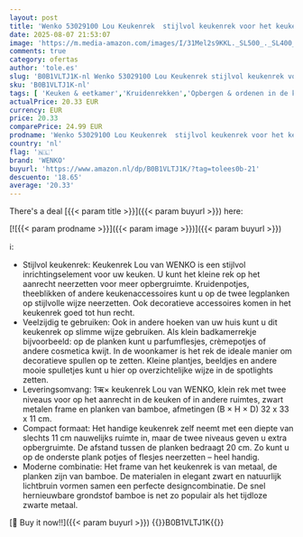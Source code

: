 ```yaml
---
layout: post
title: 'Wenko 53029100 Lou Keukenrek  stijlvol keukenrek voor het keukenblad van metaal met planken van bamboe  twee etages voor meer opbergruimte in de keuken   B x H x D : 32 x 33 x 11 cm  zwart/lichtbruin'
date: 2025-08-07 21:53:07
image: 'https://m.media-amazon.com/images/I/31Mel2s9KKL._SL500_._SL400_.jpg'
comments: true
category: ofertas
author: 'tole.es'
slug: 'B0B1VLTJ1K-nl Wenko 53029100 Lou Keukenrek stijlvol keukenrek voor het...'
sku: 'B0B1VLTJ1K-nl'
tags: [ 'Keuken & eetkamer','Kruidenrekken','Opbergen & ordenen in de keuken','Rekken & houders voor de keuken','Wonen & keuken','wenko','🇳🇱', ]
actualPrice: 20.33 EUR
currency: EUR
price: 20.33
comparePrice: 24.99 EUR
prodname: 'Wenko 53029100 Lou Keukenrek  stijlvol keukenrek voor het keukenblad van metaal met planken van bamboe  twee etages voor meer opbergruimte in de keuken   B x H x D : 32 x 33 x 11 cm  zwart/lichtbruin'
country: 'nl'
flag: '🇳🇱'
brand: 'WENKO'
buyurl: 'https://www.amazon.nl/dp/B0B1VLTJ1K/?tag=tolees0b-21'
descuento: '18.65'
average: '20.33'
---
```


There's a deal [{{< param title >}}]({{< param buyurl >}})  here:

[![{{< param prodname >}}]({{< param image >}})]({{< param buyurl >}})

ℹ️:

- Stijlvol keukenrek: Keukenrek Lou van WENKO is een stijlvol inrichtingselement voor uw keuken. U kunt het kleine rek op het aanrecht neerzetten voor meer opbergruimte. Kruidenpotjes, theeblikken of andere keukenaccessoires kunt u op de twee legplanken op stijlvolle wijze neerzetten. Ook decoratieve accessoires komen in het keukenrek goed tot hun recht.
- Veelzijdig te gebruiken: Ook in andere hoeken van uw huis kunt u dit keukenrek op slimme wijze gebruiken. Als klein badkamerrekje bijvoorbeeld: op de planken kunt u parfumflesjes, crèmepotjes of andere cosmetica kwijt. In de woonkamer is het rek de ideale manier om decoratieve spullen op te zetten. Kleine plantjes, beeldjes en andere mooie spulletjes kunt u hier op overzichtelijke wijze in de spotlights zetten.
- Leveringsomvang: 1ऋ× keukenrek Lou van WENKO, klein rek met twee niveaus voor op het aanrecht in de keuken of in andere ruimtes, zwart metalen frame en planken van bamboe, afmetingen (B × H × D) 32 x 33 x 11 cm.
- Compact formaat: Het handige keukenrek zelf neemt met een diepte van slechts 11 cm nauwelijks ruimte in, maar de twee niveaus geven u extra opbergruimte. De afstand tussen de planken bedraagt 20 cm. Zo kunt u op de onderste plank potjes of flesjes neerzetten – heel handig.
- Moderne combinatie: Het frame van het keukenrek is van metaal, de planken zijn van bamboe. De materialen in elegant zwart en natuurlijk lichtbruin vormen samen een perfecte designcombinatie. De snel hernieuwbare grondstof bamboe is net zo populair als het tijdloze zwarte metaal.

[🛒 Buy it now!!]({{< param buyurl >}})
{{<world>}}B0B1VLTJ1K{{</world>}}
